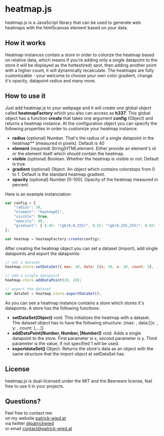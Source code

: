 # heatmap.js
heatmap.js is a JavaScript library that can be used to generate web heatmaps with the html5canvas element based on your data.

## How it works
Heatmap instances contain a store in order to colorize the heatmap based on relative data, which means if you're adding only a single datapoint to the store it will be displayed as the hottest(red) spot, then adding another point with a higher count, it will dynamically recalculate. 
The heatmaps are fully customizable - your welcome to choose your own color gradient, change it's opacity, datapoint radius and many more. 

## How to use it
Just add heatmap.js to your webpage and it will create one global object called **heatmapFactory** which you also can access as **h337**.
This global object has a function **create** that takes one argument **config** (Object) and returns a heatmap instance. 
At the configuration object you can specify the following properties in order to customize your heatmap instance:  

- **radius** (optional) Number. That's the radius of a single datapoint in the heatmap** (measured in pixels). Default is 40
- **element** (required) String|HTMLelement. Either provide an element's id or the element itself which should contain the heatmap.
- **visible** (optional) Boolean. Whether the heatmap is visible or not. Default is true
- **gradient** (optional) Object. An object which contains colorstops from 0 to 1. Default is the standard heatmap gradient.
- **opacity** (optional) Number [0-100]. Opacity of the heatmap measured in percent.

Here is an example instanciation:

```javascript
var config = {
    "radius": 30,
    "element": "heatmapEl",
    "visible": true,
    "opacity": 40,
    "gradient": { 0.45: "rgb(0,0,255)", 0.55: "rgb(0,255,255)", 0.65: "rgb(0,255,0)", 0.95: "yellow", 1.0: "rgb(255,0,0)" }
};

var heatmap = heatmapFactory.create(config);
```

After creating the heatmap object you can set a dataset (import), add single datapoints and export the datapoints:

```javascript
// set a dataset
heatmap.store.setDataSet({ max: 10, data: [{x: 10, x: 20, count: 5}, ...]});

// add a single datapoint
heatmap.store.addDataPoint(10, 20);

// export the dataset
var dataSet = heatmap.store.exportDataSet();
```

As you can see a heatmap instance contains a store which stores it's datapoints. 
A store has the following functions:  

- **setDataSet(Object)** void. This initializes the heatmap with a dataset. The dataset object has to have the following structure: {max: <maximum count>, data:[{x: <dataPointX>, y: <dataPointY>, count: <valueAtXY>},...]}
- **addDataPoint(Number, Number, [Number])** void. Adds a single datapoint to the store. First parameter is x, second parameter is y. Third parameter is the value, if not specified 1 will be used.
- **exportdataSet()** Object. Returns the store's data as an object with the same structure that the import object at setDataSet has.

## License
heatmap.js is dual-licensed under the MIT and the Beerware license, feel free to use it in your projects. 

## Questions?
Feel free to contact me:  
on my website [patrick-wied.at](http://www.patrick-wied.at "")  
via twitter [@patrickwied](http://twitter.com/#!/patrickwied "")  
or email [contact@patrick-wied.at](mailto:contact@patrick-wied.at "")

